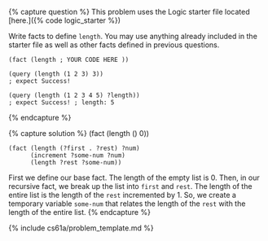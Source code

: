 {% capture question %}
This problem uses the Logic starter file located [here.]({% code logic_starter %})

Write facts to define `length`. You may use anything already included in the starter file as well as other facts defined in previous questions.

    (fact (length ; YOUR CODE HERE ))

    (query (length (1 2 3) 3))
    ; expect Success!

    (query (length (1 2 3 4 5) ?length))
    ; expect Success! ; length: 5
{% endcapture %}

{% capture solution %}
    (fact (length () 0))

    (fact (length (?first . ?rest) ?num)
          (increment ?some-num ?num)
          (length ?rest ?some-num))

First we define our base fact. The length of the empty list is 0. Then, in our recursive fact, we break up the list into `first` and `rest`. The length of the entire list is the length of the `rest` incremented by 1. So, we create a temporary variable `some-num` that relates the length of the `rest` with the length of the entire list.
{% endcapture %}

{% include cs61a/problem_template.md %}

